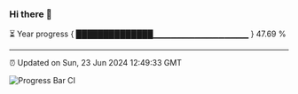### Hi there 👋

⏳ Year progress { ██████████████▁▁▁▁▁▁▁▁▁▁▁▁▁▁▁▁ } 47.69 %

---

⏰ Updated on Sun, 23 Jun 2024 12:49:33 GMT

![Progress Bar CI](https://github.com/IshwaranRudhara/GIT-ACTION/workflows/Progress%20Bar%20CI/badge.svg)
